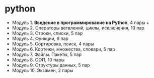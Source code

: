 # python


* Модуль 1. **Введение в программирование на Python**, 4 пары
  + 
* Модуль 2. Операторы ветвлений, циклы, исключения, 10 пар
* Модуль 3. Строки, списки, 5 пар
* Модуль 4. Функции, 6 пар
* Модуль 5. Сортировка, поиск, 4 пары
* Модуль 6. Кортежи, множества, словари, 5 пар
* Модуль 7. Файлы. Пакеты, 5 пар
* Модуль 8. ООП, 10 пары
* Модуль 9. Структуры данных, 5 пар
* Модуль 10. Экзамен, 2 пары

